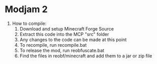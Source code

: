 Modjam 2
======
1. How to compile:
	1. Download and setup Minecraft Forge Source
	3. Extract this code into the MCP "src" folder
	4. Any changes to the code can be made at this point
	5. To recompile, run recompile.bat
	6. To release the mod, run reobfuscate.bat 
	7. Find the files in reobf/minecraft and add them to a jar or zip file
